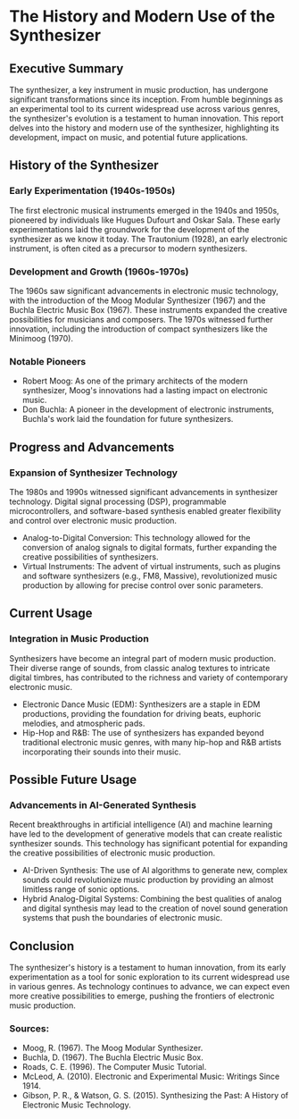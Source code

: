 # The History and Modern Use of the Synthesizer
## Executive Summary

The synthesizer, a key instrument in music production, has undergone significant transformations since its inception. From humble beginnings as an experimental tool to its current widespread use across various genres, the synthesizer's evolution is a testament to human innovation. This report delves into the history and modern use of the synthesizer, highlighting its development, impact on music, and potential future applications.

## History of the Synthesizer
### Early Experimentation (1940s-1950s)

The first electronic musical instruments emerged in the 1940s and 1950s, pioneered by individuals like Hugues Dufourt and Oskar Sala. These early experimentations laid the groundwork for the development of the synthesizer as we know it today. The Trautonium (1928), an early electronic instrument, is often cited as a precursor to modern synthesizers.

### Development and Growth (1960s-1970s)

The 1960s saw significant advancements in electronic music technology, with the introduction of the Moog Modular Synthesizer (1967) and the Buchla Electric Music Box (1967). These instruments expanded the creative possibilities for musicians and composers. The 1970s witnessed further innovation, including the introduction of compact synthesizers like the Minimoog (1970).

### Notable Pioneers

* Robert Moog: As one of the primary architects of the modern synthesizer, Moog's innovations had a lasting impact on electronic music.
* Don Buchla: A pioneer in the development of electronic instruments, Buchla's work laid the foundation for future synthesizers.

## Progress and Advancements
### Expansion of Synthesizer Technology

The 1980s and 1990s witnessed significant advancements in synthesizer technology. Digital signal processing (DSP), programmable microcontrollers, and software-based synthesis enabled greater flexibility and control over electronic music production.

* Analog-to-Digital Conversion: This technology allowed for the conversion of analog signals to digital formats, further expanding the creative possibilities of synthesizers.
* Virtual Instruments: The advent of virtual instruments, such as plugins and software synthesizers (e.g., FM8, Massive), revolutionized music production by allowing for precise control over sonic parameters.

## Current Usage
### Integration in Music Production

Synthesizers have become an integral part of modern music production. Their diverse range of sounds, from classic analog textures to intricate digital timbres, has contributed to the richness and variety of contemporary electronic music.

* Electronic Dance Music (EDM): Synthesizers are a staple in EDM productions, providing the foundation for driving beats, euphoric melodies, and atmospheric pads.
* Hip-Hop and R&B: The use of synthesizers has expanded beyond traditional electronic music genres, with many hip-hop and R&B artists incorporating their sounds into their music.

## Possible Future Usage
### Advancements in AI-Generated Synthesis

Recent breakthroughs in artificial intelligence (AI) and machine learning have led to the development of generative models that can create realistic synthesizer sounds. This technology has significant potential for expanding the creative possibilities of electronic music production.

* AI-Driven Synthesis: The use of AI algorithms to generate new, complex sounds could revolutionize music production by providing an almost limitless range of sonic options.
* Hybrid Analog-Digital Systems: Combining the best qualities of analog and digital synthesis may lead to the creation of novel sound generation systems that push the boundaries of electronic music.

## Conclusion

The synthesizer's history is a testament to human innovation, from its early experimentation as a tool for sonic exploration to its current widespread use in various genres. As technology continues to advance, we can expect even more creative possibilities to emerge, pushing the frontiers of electronic music production.

### Sources:

* Moog, R. (1967). The Moog Modular Synthesizer.
* Buchla, D. (1967). The Buchla Electric Music Box.
* Roads, C. E. (1996). The Computer Music Tutorial.
* McLeod, A. (2010). Electronic and Experimental Music: Writings Since 1914.
* Gibson, P. R., & Watson, G. S. (2015). Synthesizing the Past: A History of Electronic Music Technology.